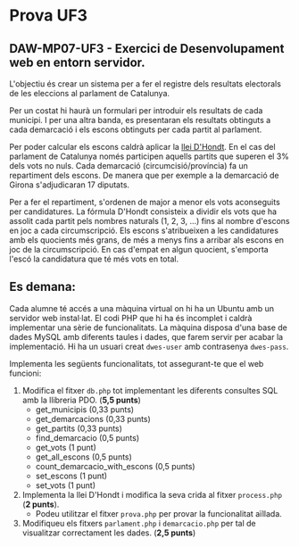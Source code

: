 # Prova UF3
## DAW-MP07-UF3 - Exercici de Desenvolupament web en entorn servidor.
L'objectiu és crear un sistema per a fer el registre dels resultats electorals de les eleccions al parlament de Catalunya.

Per un costat hi haurà un formulari per introduir els resultats de cada municipi. I per una altra banda, es presentaran els resultats obtinguts a cada demarcació i els escons obtinguts per cada partit al parlament.

Per poder calcular els escons caldrà aplicar la [llei D'Hondt](https://ca.wikipedia.org/wiki/Regla_D%27Hondt). En el cas del parlament de Catalunya només participen aquells partits que superen el 3% dels vots no nuls. Cada demarcació (circumcisió/província) fa un repartiment dels escons. De manera que per exemple a la demarcació de Girona s'adjudicaran 17 diputats.

Per a fer el repartiment, s'ordenen de major a menor els vots aconseguits per candidatures. La fórmula D'Hondt consisteix a dividir els vots que ha assolit cada partit pels nombres naturals (1, 2, 3, ...) fins al nombre d'escons en joc a cada circumscripció. Els escons s'atribueixen a les candidatures amb els quocients més grans, de més a menys fins a arribar als escons en joc de la circumscripció. En cas d'empat en algun quocient, s'emporta l'escó la candidatura que té més vots en total.

## Es demana:
Cada alumne té accés a una màquina virtual on hi ha un Ubuntu amb un servidor web instal·lat. El codi PHP que hi ha és incomplet i caldrà implementar una sèrie de funcionalitats. La màquina disposa d'una base de dades MySQL amb diferents taules i dades, que farem servir per acabar la implementació. Hi ha un usuari creat `dwes-user` amb contrasenya `dwes-pass`.

Implementa les següents funcionalitats, tot assegurant-te que el web funcioni:

1. Modifica el fitxer `db.php` tot implementant les diferents consultes SQL amb la llibreria PDO. (**5,5 punts**)
    + get_municipis (0,33 punts)
    + get_demarcacions (0,33 punts)
    + get_partits (0,33 punts)
    + find_demarcacio (0,5 punts)
    + get_vots (1 punt)
    + get_all_escons (0,5 punts)
    + count_demarcacio_with_escons (0,5 punts)
    + set_escons (1 punt)
    + set_vots (1 punt)
1. Implementa la llei D'Hondt i modifica la seva crida al fitxer `process.php` (**2 punts**).
    + Podeu utilitzar el fitxer `prova.php` per provar la funcionalitat aïllada.
1. Modifiqueu els fitxers `parlament.php` i `demarcacio.php` per tal de visualitzar correctament les dades. (**2,5 punts**)